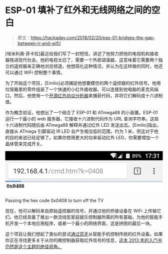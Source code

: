 # ESP-01 填补了红外和无线网络之间的空白

> 原文：<https://hackaday.com/2018/02/20/esp-01-bridges-the-gap-between-ir-and-wifi/>

[埃米利奥·菲卡拉]最近给我们写了一封短信，讲述了他努力把他的电视机和接收器拖进现代社会。他的电视太旧了，需要一个外部调谐器，这意味着它需要两个独立的遥控器来正确地浏览频道。他想简化这种情况，并认为在这样做的同时，他还可以通过 WiFi 控制整个事情。

为了开始这个项目，[Emilio]必须捕捉他想要模仿的两个遥控器的红外信号。他用垃圾箱里的零件组装了一个快速的小红外接收器，可以连接到他电脑的麦克风端口。然后，他使用一个[开源红外协议分析器](http://www.ostan.cz/IR_protocol_analyzer/)来捕获代码，并将它们解码成十六进制值。

作为概念验证，他想出了一个结合了 ESP-01 和 ATmega88 的小装置。ESP-01 运行一个最小的 web 服务器，它接收十六进制代码作为 URL 查询字符串。这些十六进制代码随后由 ATmega88 解释并通过红外 LED 发送出去。[Emilio]指出，直接从 ATmega 引脚驱动 IR LED 会产生相当低的范围，约为 1 米，但这对于他的目的来说已经足够了。如果你想用更大的功率驱动红外 LED，你需要增加一个晶体管来完成开关。

[![](img/4976ccd53f3b28b6222a531ef215ab94.png)](https://hackaday.com/wp-content/uploads/2018/02/irwifi_detail2.png)

Passing the hex code 0x0408 to turn off the TV

现在，他可以解码来自原始遥控器的信号，并通过他的桥接设备在 WiFi 上传输它们，他已经具备了推出一款流线型家庭娱乐控制器所需的所有基础。为他的智能手机开发一个本地应用程序，或者一个最小的网络界面，这是拼图的最后一块。

这个项目让我们想起了类似的尝试[通过蓝牙](https://hackaday.com/2015/06/19/ir-remote-for-smartphone-via-bluetooth-adapter/)从智能手机控制传统的红外设备。如果你正在寻找更多关于从你的微控制器获取红外信号的信息，[这本 2013 年的入门书仍然是这个主题的绝佳视角。](https://hackaday.com/2013/11/20/primer-tutorials-for-arduino-ir-remote-cloning-and-keyboard-simulation/)